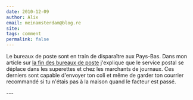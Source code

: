 ```yaml
---
date: 2010-12-09
author: Alix
email: meinamsterdam@blog.re
site: 
tags: comment
permalink: false
---
```


<p>
Le bureaux de poste sont en train de disparaître aux Pays-Bas. Dans mon article sur <a href="http://blog.re/me-in-amsterdam/index.php/la-fin-des-bureaux-de-poste">la fin des bureaux de poste</a> j'explique que le service postal se déplace dans les superettes et chez les marchants de journaux. Ces derniers sont capable d'envoyer ton coli et même de garder ton courrier recommandé si tu n'étais pas à la maison quand le facteur est passé.
</p>
---
